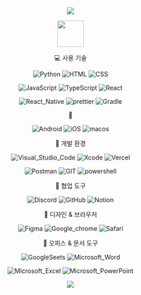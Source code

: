 <div align="center">
  
<img src="https://capsule-render.vercel.app/api?type=waving&color=96bef0&height=150&section=header" />

<p align="center">
  <img src="https://github.githubassets.com/images/mona-loading-default.gif" width="60">
</p>


💻 사용 기술

![Python](https://img.shields.io/badge/Python-3776AB?style=flat-square&logo=python&logoColor=white)
![HTML](https://img.shields.io/badge/HTML-239120?style=flat-square&logo=html5&logoColor=white)
![CSS](https://img.shields.io/badge/CSS-239120?&?style=flat-square&logo=css3&logoColor=white)

![JavaScript](https://img.shields.io/badge/JavaScript-F7DF1E?style=flat-square&logo=JavaScript&logoColor=white)
![TypeScript](https://img.shields.io/badge/TypeScript-007ACC?style=flat-square&logo=typescript&logoColor=white)
![React](https://img.shields.io/badge/React-20232A?style=flat-square&logo=react&logoColor=61DAFB)

![React_Native](https://img.shields.io/badge/React_Native-20232A?style=for-the-badge?style=flat-square&logo=react&logoColor=61DAFB)
![prettier](https://img.shields.io/badge/prettier-1A2C34?style=flat-square&logo=prettier&logoColor=F7BA3E)
![Gradle](https://img.shields.io/badge/Gradle-02303A.svg?style=flat-square&logo=Gradle&logoColor=white)

📱

![Android](https://img.shields.io/badge/Android-3DDC84?style=flat-square&logo=android&logoColor=white)
![iOS](https://img.shields.io/badge/iOS-000000?style=flat-square&logo=ios&logoColor=white)
![macos](https://img.shields.io/badge/mac%20os-000000?style=flat-square&logo=apple&logoColor=white)

🚀 개발 환경 

![Visual_Studio_Code](https://img.shields.io/badge/Visual_Studio_Code-0078D4?style=flat-square&logo=visual%20studio%20code&logoColor=white)
![Xcode](https://img.shields.io/badge/Xcode-007ACC?style=flat-square&logo=Xcode&logoColor=white)
![Vercel](https://img.shields.io/badge/Vercel-000000?style=flat-square&logo=vercel&logoColor=white)

![Postman](https://img.shields.io/badge/Postman-FF6C37?style=flat-square&logo=postman&logoColor=white)
![GIT](https://img.shields.io/badge/GIT-E44C30?style=flat-square&logo=git&logoColor=white)
![powershell](https://img.shields.io/badge/powershell-5391FE?style=flat-square&logo=powershell&logoColor=white)

🤝 협업 도구

![Discord](https://img.shields.io/badge/Discord-7289DA?style=flat-square&logo=discord&logoColor=white)
![GitHub](https://img.shields.io/badge/GitHub-10000?style=flat-square&logo=github&logoColor=white) 
![Notion](https://img.shields.io/badge/Notion-000000?style=flat-square&logo=notion&logoColor=white)

🎨 디자인 & 브라우저

![Figma](https://img.shields.io/badge/Figma-F24E1E?style=flat-square&logo=figma&logoColor=white)
![Google_chrome](https://img.shields.io/badge/Google_chrome-4285F4?style=flat-square&logo=Google-chrome&logoColor=white)
![Safari](https://img.shields.io/badge/Safari-FF1B2D?style=flat-square&logo=Safari&logoColor=white)

📂 오피스 & 문서 도구

![GoogleSeets](https://img.shields.io/badge/Google%20Sheets-34A853?style=flat-square&logo=google-sheets&logoColor=white)
![Microsoft_Word](https://img.shields.io/badge/Microsoft_Word-2B579A?style=flat-square&logo=microsoft-word&logoColor=white)

![Microsoft_Excel](https://img.shields.io/badge/Microsoft_Excel-217346?style=flat-square&logo=microsoft-excel&logoColor=white)
![Microsoft_PowerPoint](https://img.shields.io/badge/Microsoft_PowerPoint-B7472A?style=flat-square&logo=microsoft-powerpoint&logoColor=white)


<img src="https://capsule-render.vercel.app/api?type=waving&color=96bef0&height=150&section=footer" />
</div>
